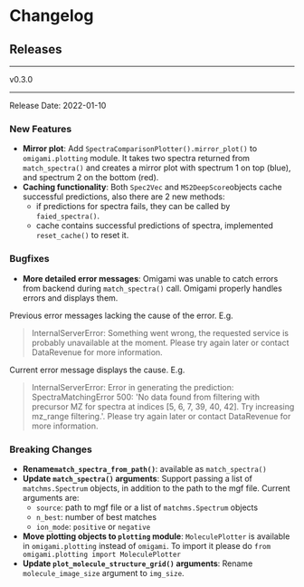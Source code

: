 # Changelog

## Releases
***
v0.3.0
***
Release Date: 2022-01-10

### New Features
- **Mirror plot**: Add `SpectraComparisonPlotter().mirror_plot()` to `omigami.plotting` 
module. It takes two spectra returned from `match_spectra()` and  creates a mirror 
plot with spectrum 1 on top (blue), and spectrum 2 on the bottom (red).
- **Caching functionality**: Both `Spec2Vec` and `MS2DeepScore`objects cache 
successful predictions, also there are 2 new methods:
  - if predictions for spectra fails, they can be called by `faied_spectra()`.
  - cache contains successful predictions of spectra, implemented `reset_cache()`
    to reset it.

### Bugfixes
- **More detailed error messages**: Omigami was unable to catch errors from 
backend during `match_spectra()` call. Omigami properly handles errors and 
displays them.

Previous error messages lacking the cause of the error. E.g. 
> InternalServerError: Something went wrong, the requested service is 
> probably unavailable at the moment. Please try again later or contact DataRevenue 
> for more information.

Current error message displays the cause. E.g.
> InternalServerError: Error in generating the prediction: SpectraMatchingError
> 500: 'No data found from filtering with precursor MZ for spectra at indices 
> [5, 6, 7, 39, 40, 42]. Try increasing mz_range filtering.'. Please try again
> later or contact DataRevenue for more information.


### Breaking Changes
- **Rename`match_spectra_from_path()`**: available as `match_spectra()`
- **Update `match_spectra()` arguments**: Support passing a list of 
`matchms.Spectrum` objects, in addition to the path to the mgf file. Current 
arguments are:
  - `source`: path to mgf file or a list of `matchms.Spectrum` objects
  - `n_best`: number of best matches
  - `ion_mode`: `positive` or `negative`
- **Move plotting objects to `plotting` module**: `MoleculePlotter` is available
in `omigami.plotting` instead of `omigami`. To import it please do 
`from omigami.plotting import MoleculePlotter`
- **Update `plot_molecule_structure_grid()` arguments**: Rename `molecule_image_size` 
argument to `img_size`.